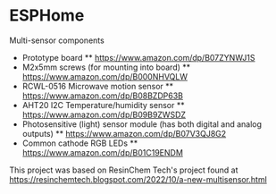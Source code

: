 # ESPHome
Multi-sensor components
* Prototype board
** https://www.amazon.com/dp/B07ZYNWJ1S
* M2x5mm screws (for mounting into board)
** https://www.amazon.com/dp/B000NHVQLW
* RCWL-0516 Microwave motion sensor
** https://www.amazon.com/dp/B08BZDP63B
* AHT20 I2C Temperature/humidity sensor
** https://www.amazon.com/dp/B09B9ZWSDZ
* Photosensitive (light) sensor module (has both digital and analog outputs)
** https://www.amazon.com/dp/B07V3QJ8G2
* Common cathode RGB LEDs
** https://www.amazon.com/dp/B01C19ENDM

This project was based on ResinChem Tech's project found at
https://resinchemtech.blogspot.com/2022/10/a-new-multisensor.html
